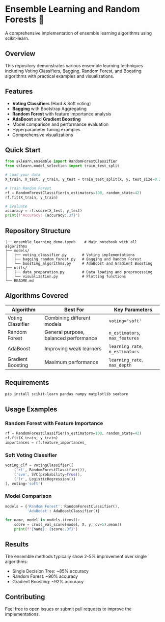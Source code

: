 # Ensemble Learning and Random Forests 🌲

A comprehensive implementation of ensemble learning algorithms using scikit-learn.

## Overview

This repository demonstrates various ensemble learning techniques including Voting Classifiers, Bagging, Random Forest, and Boosting algorithms with practical examples and visualizations.

## Features

- **Voting Classifiers** (Hard & Soft voting)
- **Bagging** with Bootstrap Aggregating
- **Random Forest** with feature importance analysis
- **AdaBoost** and **Gradient Boosting**
- Model comparison and performance evaluation
- Hyperparameter tuning examples
- Comprehensive visualizations

## Quick Start

```python
from sklearn.ensemble import RandomForestClassifier
from sklearn.model_selection import train_test_split

# Load your data
X_train, X_test, y_train, y_test = train_test_split(X, y, test_size=0.2)

# Train Random Forest
rf = RandomForestClassifier(n_estimators=100, random_state=42)
rf.fit(X_train, y_train)

# Evaluate
accuracy = rf.score(X_test, y_test)
print(f"Accuracy: {accuracy:.3f}")
```

## Repository Structure

```
├── ensemble_learning_demo.ipynb    # Main notebook with all algorithms
├── models/
│   ├── voting_classifier.py       # Voting implementations
│   ├── bagging_random_forest.py   # Bagging and Random Forest
│   └── boosting_algorithms.py     # AdaBoost and Gradient Boosting
├── utils/
│   ├── data_preparation.py        # Data loading and preprocessing
│   └── visualization.py           # Plotting functions
└── README.md
```

## Algorithms Covered

| Algorithm | Best For | Key Parameters |
|-----------|----------|----------------|
| Voting Classifier | Combining different models | `voting='soft'` |
| Random Forest | General purpose, balanced performance | `n_estimators`, `max_features` |
| AdaBoost | Improving weak learners | `learning_rate`, `n_estimators` |
| Gradient Boosting | Maximum performance | `learning_rate`, `max_depth` |

## Requirements

```bash
pip install scikit-learn pandas numpy matplotlib seaborn
```

## Usage Examples

### Random Forest with Feature Importance
```python
rf = RandomForestClassifier(n_estimators=100, random_state=42)
rf.fit(X_train, y_train)
importances = rf.feature_importances_
```

### Soft Voting Classifier
```python
voting_clf = VotingClassifier([
    ('rf', RandomForestClassifier()),
    ('svm', SVC(probability=True)),
    ('lr', LogisticRegression())
], voting='soft')
```

### Model Comparison
```python
models = {'Random Forest': RandomForestClassifier(), 
          'AdaBoost': AdaBoostClassifier()}
          
for name, model in models.items():
    score = cross_val_score(model, X, y, cv=5).mean()
    print(f"{name}: {score:.3f}")
```

## Results

The ensemble methods typically show 2-5% improvement over single algorithms:
- Single Decision Tree: ~85% accuracy
- Random Forest: ~90% accuracy  
- Gradient Boosting: ~92% accuracy

## Contributing

Feel free to open issues or submit pull requests to improve the implementations.
